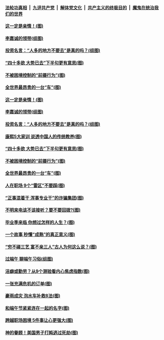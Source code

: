 

####  [法轮功真相](../../../../basic/blob/master/README.md?t=06281331) &nbsp;|&nbsp; [九评共产党](../../../../9ping.md/blob/master/README.md?t=06281331) &nbsp;|&nbsp; [解体党文化](../../../../jtdwh.md/blob/master/README.md?t=06281331)  &nbsp;|&nbsp; [共产主义的终极目的](../../../../gczydzjmd.md/blob/master/README.md?t=06281331) &nbsp;|&nbsp; [魔鬼在统治我们的世界](../../../../mgztzwmdsj.md/blob/master/README.md?t=06281331) 

#### [这一定是亲情！(图)](../pages/p8/937905.md?t=06281331) 

#### [李嘉诚的领带(组图)](../pages/p8/937484.md?t=06281331) 

#### [投资名言：“人多的地方不要去”是真的吗？(组图)](../pages/p8/937855.md?t=06281331) 

#### [“四十多欲 大势已去”下半句更有意思(图)](../pages/p8/937811.md?t=06281331) 

#### [不被困境控制的“前摄行为”(图)](../pages/p8/937145.md?t=06281331) 

#### [全世界最昂贵的一台“车”(图)](../pages/p8/937477.md?t=06281331) 

#### [这一定是亲情！(图)](../pages/p8/937905.md?t=06281331) 

#### [李嘉诚的领带(组图)](../pages/p8/937484.md?t=06281331) 

#### [投资名言：“人多的地方不要去”是真的吗？(组图)](../pages/p8/937855.md?t=06281331) 

#### [康熙5大家训 说透中国人的传统教养(图)](../pages/p8/937696.md?t=06281331) 

#### [“四十多欲 大势已去”下半句更有意思(图)](../pages/p8/937811.md?t=06281331) 

#### [不被困境控制的“前摄行为”(图)](../pages/p8/937145.md?t=06281331) 

#### [全世界最昂贵的一台“车”(图)](../pages/p8/937477.md?t=06281331) 

#### [人在职场 9个“雷区”不要踩(图)](../pages/p8/937766.md?t=06281331) 

#### [“正事混着干 浑事专业干”的诈骗集团(图)](../pages/p8/937732.md?t=06281331) 

#### [不明来电该不该接听？要不要回拨?(图)](../pages/p8/936929.md?t=06281331) 

#### [毕业季来临 你想过怎样的人生？(图)](../pages/p8/937661.md?t=06281331) 

#### [一个故事 秒懂“成熟”的真正意义(图)](../pages/p8/936405.md?t=06281331) 

#### [“穷不碰三艺 富不亲三人”古人为何这么说？(图)](../pages/p8/937602.md?t=06281331) 

#### [过端午 聊端午习俗(组图)](../pages/p8/937246.md?t=06281331) 

#### [洁癖或勤劳？从9个测验看内心焦虑指数(图)](../pages/p8/937558.md?t=06281331) 

#### [一张充满危机的订单(图)](../pages/p8/936981.md?t=06281331) 

#### [豪雨成灾 泡水车补救8法(图)](../pages/p8/937526.md?t=06281331) 

#### [和端午节紧紧连在一起的名字(图)](../pages/p8/937448.md?t=06281331) 

#### [跨越职场困境 5件事让心更强大(图)](../pages/p8/937375.md?t=06281331) 

#### [神的眷顾！美国男子打盹逃过死劫(图)](../pages/p8/936985.md?t=06281331) 

